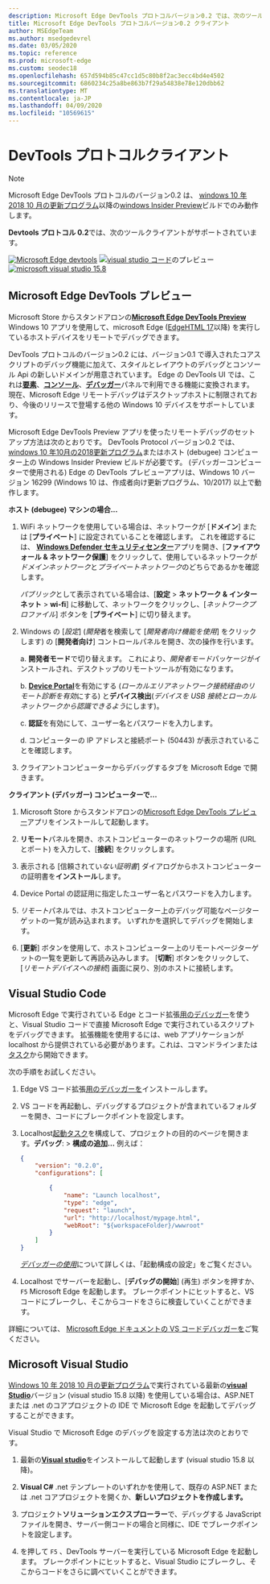 ```yaml
---
description: Microsoft Edge DevTools プロトコルバージョン0.2 では、次のツールクライアントがサポートされています。
title: Microsoft Edge DevTools プロトコルバージョン0.2 クライアント
author: MSEdgeTeam
ms.author: msedgedevrel
ms.date: 03/05/2020
ms.topic: reference
ms.prod: microsoft-edge
ms.custom: seodec18
ms.openlocfilehash: 657d594b85c47cc1d5c80b8f2ac3ecc4bd4e4502
ms.sourcegitcommit: 6860234c25a8be863b7f29a54838e78e120dbb62
ms.translationtype: MT
ms.contentlocale: ja-JP
ms.lasthandoff: 04/09/2020
ms.locfileid: "10569615"
---
```

# DevTools プロトコルクライアント

> [!NOTE]
> Microsoft Edge DevTools プロトコルのバージョン0.2 は、 [windows 10 年 2018 10 月の更新プログラム](/windows/uwp/whats-new/windows-10-build-17763)以降の[windows Insider Preview](https://insider.windows.com/en-us/getting-started/)ビルドでのみ動作します。  

**Devtools プロトコル 0.2**では、次のツールクライアントがサポートされています。

[ ![ Microsoft Edge devtools](../media/microsoft-edge-devtools.png)](#microsoft-edge-devtools-preview) [ ![ visual studio コード](../media/visual-studio-code.png)](#visual-studio-code)のプレビュー [ ![ microsoft visual studio 15.8](../media/visual-studio-2017.png)](#microsoft-visual-studio)

## Microsoft Edge DevTools プレビュー

Microsoft Store からスタンドアロンの[**Microsoft Edge DevTools Preview**](https://www.microsoft.com/store/p/microsoft-edge-devtools-preview/9mzbfrmz0mnj?activetab=pivot%3aoverviewtab) Windows 10 アプリを使用して、microsoft Edge ([EdgeHTML 17](../../dev-guide.md)以降) を実行しているホストデバイスをリモートでデバッグできます。

DevTools プロトコルのバージョン0.2 には、バージョン0.1 で導入されたコアスクリプトのデバッグ機能に加えて、スタイルとレイアウトのデバッグとコンソール Api の新しいドメインが用意されています。 Edge の DevTools UI では、これは[**要素**](../../devtools-guide/elements.md)、[**コンソール**](../../devtools-guide/console.md)、[**デバッガー**](../../devtools-guide/debugger.md)パネルで利用できる機能に変換されます。 現在、Microsoft Edge リモートデバッグはデスクトップホストに制限されており、今後のリリースで登場する他の Windows 10 デバイスをサポートしています。

Microsoft Edge DevTools Preview アプリを使ったリモートデバッグのセットアップ方法は次のとおりです。 DevTools Protocol バージョン0.2 では、 [windows 10 年10月の2018更新プログラム](/windows/uwp/whats-new/windows-10-build-17763)またはホスト (debugee) コンピューター上の Windows Insider Preview ビルドが必要です。 (デバッガーコンピューターで使用される) Edge の DevTools プレビューアプリは、Windows 10 バージョン 16299 (Windows 10 は、作成者向け更新プログラム、10/2017) 以上で動作します。

**ホスト (debugee) マシンの場合...**

1. WiFi ネットワークを使用している場合は、ネットワークが [**ドメイン**] または [**プライベート**] に設定されていることを確認します。 これを確認するには、 [**Windows Defender セキュリティセンター**](/windows/security/threat-protection/windows-defender-security-center/windows-defender-security-center)アプリを開き、[**ファイアウォール & ネットワーク保護**] をクリックして、使用しているネットワークが*ドメインネットワーク*と*プライベートネットワーク*のどちらであるかを確認します。 

    *パブリック*として表示されている場合は、[**設定**  >  **ネットワーク & インターネット**  >  **wi-fi**] に移動して、ネットワークをクリックし、[*ネットワークプロファイル*] ボタンを [**プライベート**] に切り替えます。

2. Windows の [*設定*] (*開発*者を検索して [*開発者向け機能を使用*] をクリックします) の [**開発者向け**] コントロールパネルを開き、次の操作を行います。 

    a.  **開発者モード**で切り替えます。 これにより、*開発者モード*パッケージがインストールされ、デスクトップのリモートツールが有効になります。

    b.  [**Device Portal**](/windows/uwp/debug-test-perf/device-portal)を有効にする (*ローカルエリアネットワーク接続経由のリモート診断を有効*にする) と**デバイス検出**(*デバイスを USB 接続とローカルネットワークから認識できるよう*にします)。

    c.  **認証**を有効にして、ユーザー名とパスワードを入力します。

    d.  コンピューターの IP アドレスと接続ポート (50443) が表示されていることを確認します。

3. クライアントコンピューターからデバッグするタブを Microsoft Edge で開きます。

**クライアント (デバッガー) コンピューターで...**

1.  Microsoft Store からスタンドアロンの[Microsoft Edge DevTools プレビュー](https://www.microsoft.com/store/p/microsoft-edge-devtools-preview/9mzbfrmz0mnj?activetab=pivot%3aoverviewtab)アプリをインストールして起動します。

2. **リモート**パネルを開き、ホストコンピューターのネットワークの場所 (URL とポート) を入力して、[**接続**] をクリックします。

3. 表示される [信頼されてい*ない証明書*] ダイアログからホストコンピューターの証明書を**インストール**します。

4. Device Portal の認証用に指定したユーザー名とパスワードを入力します。

5. *リモート*パネルでは、ホストコンピューター上のデバッグ可能なページターゲットの一覧が読み込まれます。 いずれかを選択してデバッグを開始します。

6. [**更新**] ボタンを使用して、ホストコンピューター上のリモートページターゲットの一覧を更新して再読み込みします。 [**切断**] ボタンをクリックして、[*リモートデバイスへの接続*] 画面に戻り、別のホストに接続します。

## Visual Studio Code

Microsoft Edge で実行されている Edge とコード拡張[用のデバッガー](https://marketplace.visualstudio.com/items?itemName=msjsdiag.debugger-for-edge)を使うと、Visual Studio コードで直接 Microsoft Edge で実行されているスクリプトをデバッグできます。 拡張機能を使用するには、web アプリケーションが localhost から提供されている必要があります。これは、コマンドラインまたは[タスク](https://code.visualstudio.com/docs/editor/tasks)から開始できます。

次の手順をお試しください。

1. Edge VS コード拡張[用のデバッガーを](https://marketplace.visualstudio.com/items?itemName=msjsdiag.debugger-for-edge)インストールします。

2. VS コードを再起動し、デバッグするプロジェクトが含まれているフォルダーを開き、コードにブレークポイントを設定します。

3. Localhost[起動タスク](https://code.visualstudio.com/docs/editor/debugging#_launch-configurations)を構成して、プロジェクトの目的のページを開きます。**デバッグ**:  >  **構成の追加...** 例えば：

    ```json
    {
        "version": "0.2.0",
        "configurations": [

            {
                "name": "Launch localhost",
                "type": "edge",
                "request": "launch",
                "url": "http://localhost/mypage.html",
                "webRoot": "${workspaceFolder}/wwwroot"
            }
        ]
    }
    ```

    [*デバッガーの使用*](https://github.com/Microsoft/vscode-edge-debug2#using-the-debugger)について詳しくは、「起動構成の設定」をご覧ください。 

4. Localhost でサーバーを起動し、[**デバッグの開始**] (再生) ボタンを押すか、 `F5` Microsoft Edge を起動します。 ブレークポイントにヒットすると、VS コードにブレークし、そこからコードをさらに検査していくことができます。

詳細については、 [Microsoft Edge ドキュメントの VS コードデバッガーを](https://github.com/Microsoft/vscode-edge-debug2#----vs-code---debugger-for-microsoft-edge--)ご覧ください。

## Microsoft Visual Studio

[Windows 10 年 2018 10 月の更新プログラム](/windows/uwp/whats-new/windows-10-build-17763)で実行されている最新の[**visual Studio**](https://www.visualstudio.com)バージョン (visual studio 15.8 以降) を使用している場合は、ASP.NET または .net のコアプロジェクトの IDE で Microsoft Edge を起動してデバッグすることができます。

Visual Studio で Microsoft Edge のデバッグを設定する方法は次のとおりです。

1.  最新の[**Visual studio**](https://www.visualstudio.com/)をインストールして起動します (visual studio 15.8 以降)。

2. **Visual C#** .net テンプレートのいずれかを使用して、既存の ASP.NET または .net コアプロジェクトを開くか、**新しいプロジェクトを作成します。**

3. プロジェクト**ソリューションエクスプローラー**で、デバッグする JavaScript ファイルを開き、サーバー側コードの場合と同様に、IDE でブレークポイントを設定します。

4. を押して `F5` 、DevTools サーバーを実行している Microsoft Edge を起動します。 ブレークポイントにヒットすると、Visual Studio にブレークし、そこからコードをさらに調べていくことができます。

